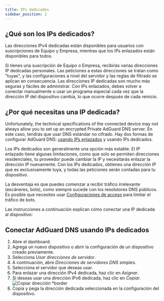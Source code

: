 ```yaml
---
title: IPs dedicados
sidebar_position: 2
---
```


## ¿Qué son los IPs dedicados?

Las direcciones IPv4 dedicadas están disponibles para usuarios con suscripciones de Equipo y Empresa, mientras que los IPs enlazados están disponibles para todos.

Si tienes una suscripción de Equipo o Empresa, recibirás varias direcciones IP dedicadas personales. Las peticiones a estas direcciones se tratan como "tuyas", y las configuraciones a nivel del servidor y las reglas de filtrado se aplican en consecuencia. Las direcciones IP dedicadas son mucho más seguras y fáciles de administrar. Con IPs enlazados, debes volver a conectar manualmente o usar un programa especial cada vez que la dirección IP del dispositivo cambia, lo que ocurre después de cada reinicio.

## ¿Por qué necesitas una IP dedicada?

Unfortunately, the technical specifications of the connected device may not always allow you to set up an encrypted Private AdGuard DNS server. En este caso, tendrás que usar DNS estándar no cifrado. Hay dos formas de configurar AdGuard DNS: [usando IPs enlazados](/private-dns/connect-devices/other-options/linked-ip.md) y usando IPs dedicados.

Los IPs dedicados son generalmente una opción más estable. El IP enlazado tiene algunas limitaciones, como que solo se permiten direcciones residenciales, tu proveedor puede cambiar la IP y necesitarás enlazar la dirección IP nuevamente. Con los IPs dedicados, obtienes una dirección IP que es exclusivamente tuya, y todas las peticiones serán contadas para tu dispositivo.

La desventaja es que puedes comenzar a recibir tráfico irrelevante (escáneres, bots), como siempre sucede con los resolutores DNS públicos. Es posible que necesites usar [Configuraciones de acceso](/private-dns/server-and-settings/access.md) para limitar el tráfico de bots.

Las instrucciones a continuación explican cómo conectar una IP dedicada al dispositivo:

## Conectar AdGuard DNS usando IPs dedicados

1. Abre el dashboard.
2. Agrega un nuevo dispositivo o abrir la configuración de un dispositivo creado previamente.
3. Selecciona _Usar direcciones de servidor_.
4. A continuación, abre _Direcciones de servidores DNS simples_.
5. Selecciona el servidor que deseas usar.
6. Para enlazar una dirección IPv4 dedicada, haz clic en _Asignar_.
7. Si deseas usar una dirección IPv6 dedicada, haz clic en _Copiar_.
   ![Copiar dirección \*border](https://cdn.adtidy.org/content/kb/dns/private/new_dns/connect/dedicated_step7.png)
8. Copia y pega la dirección dedicada seleccionada en la configuración del dispositivo.
